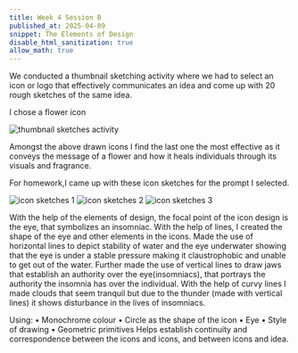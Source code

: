 ```yaml
---
title: Week 4 Session B
published_at: 2025-04-09
snippet: The Elements of Design
disable_html_sanitization: true
allow_math: true
---
```


We conducted a thumbnail sketching activity where we had to select an icon or logo that effectively communicates an idea and come up with 20 rough sketches of the same idea.

 I chose a flower icon 

![thumbnail sketches activity](subfolder/pic11.png)

Amongst the above drawn icons I find the last one the most effective as it conveys the message of a flower and how it heals individuals through its visuals and fragrance.

For homework,I came up with these icon sketches for the prompt I selected.

![icon sketches 1](subfolder/pic12.png)
![icon sketches 2](subfolder/pic13.png)
![icon sketches 3](subfolder/pic14.png)

With the help of the elements of design, the focal point of the icon design is the eye, that symbolizes an insomniac. With the help of lines, I created the shape of the eye and other elements in the icons. Made the use of horizontal lines to depict stability of water and the eye underwater showing that the eye is under a stable pressure making it claustrophobic and unable to get out of the water. Further made the use of vertical lines to draw jaws that establish an authority over the eye(insomniacs), that portrays the authority the insomnia has over the individual. With the help of curvy lines I made clouds that seem tranquil but due to the thunder (made with vertical lines) it shows disturbance in the lives of insomniacs.

Using:
•	Monochrome colour
•	Circle as the shape of the icon
•	Eye
•	Style of drawing
•	Geometric primitives
Helps establish continuity and correspondence between the icons and icons, and between icons and idea.
